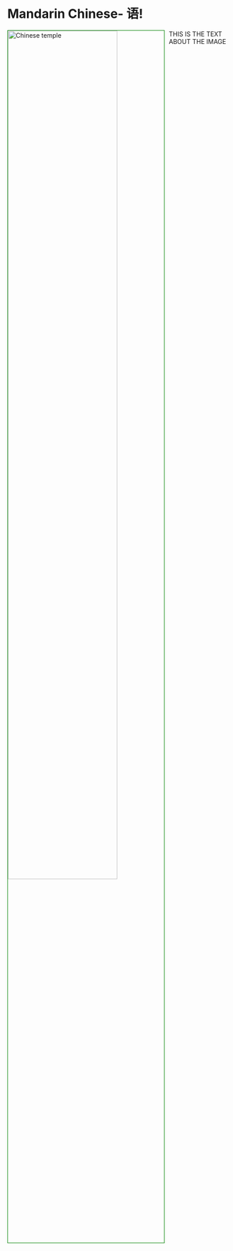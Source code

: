 <h1>Mandarin Chinese- 语!</h1>
<p>
<a
href="https://upload.wikimedia.org/wikipedia/commons/3/39/Europe_biogeography_countries.sv
g" title="View Image Source">
<img style="width:70%; border:1px solid green; float:left; margin: 0 10px 10px 0;"
src="https://i.ytimg.com/vi/EFVp2ZMFEH4/maxresdefault.jpg
" alt="Chinese temple"> </a>
THIS IS THE TEXT ABOUT THE IMAGE
</p>
<div class="clearLeft"></div>
